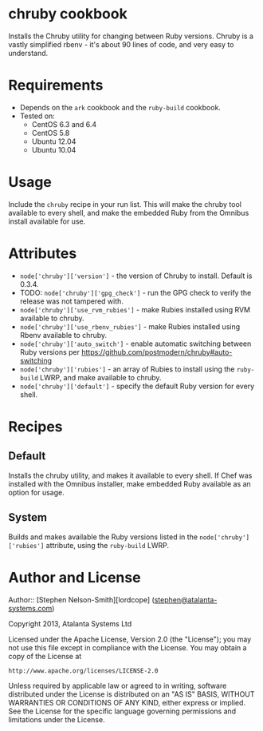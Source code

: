 # chruby cookbook

Installs the Chruby utility for changing between Ruby versions.  Chruby is a vastly simplified rbenv - it's about 90 lines of code, and very easy to understand.

# Requirements

- Depends on the `ark` cookbook and the `ruby-build` cookbook.
- Tested on:
  - CentOS 6.3 and 6.4
  - CentOS 5.8
  - Ubuntu 12.04
  - Ubuntu 10.04

# Usage

Include the `chruby` recipe in your run list.  This will make the chruby tool available to every shell, and make the embedded Ruby from the Omnibus install available for use.

# Attributes

- `node['chruby']['version']` - the version of Chruby to install.  Default is 0.3.4.
- TODO: `node['chruby']['gpg_check']` - run the GPG check to verify the release was not tampered with.
- `node['chruby']['use_rvm_rubies']` - make Rubies installed using RVM available to chruby.
- `node['chruby']['use_rbenv_rubies']` - make Rubies installed using Rbenv available to chruby.
- `node['chruby']['auto_switch']` - enable automatic switching between Ruby versions per https://github.com/postmodern/chruby#auto-switching
- `node['chruby']['rubies']` - an array of Rubies to install using the `ruby-build` LWRP, and make available to chruby.
- `node['chruby']['default']` - specify the default Ruby version for every shell.
 
# Recipes

## Default

Installs the chruby utility, and makes it available to every shell.  If Chef was installed with the Omnibus installer, make embedded Ruby available as an option for usage.

## System

Builds and makes available the Ruby versions listed in the `node['chruby']['rubies']` attribute, using the `ruby-build` LWRP.

# Author and License

Author:: [Stephen Nelson-Smith][lordcope] (<stephen@atalanta-systems.com>)

Copyright 2013, Atalanta Systems Ltd 

Licensed under the Apache License, Version 2.0 (the "License");
you may not use this file except in compliance with the License.
You may obtain a copy of the License at

    http://www.apache.org/licenses/LICENSE-2.0

Unless required by applicable law or agreed to in writing, software
distributed under the License is distributed on an "AS IS" BASIS,
WITHOUT WARRANTIES OR CONDITIONS OF ANY KIND, either express or implied.
See the License for the specific language governing permissions and
limitations under the License.
